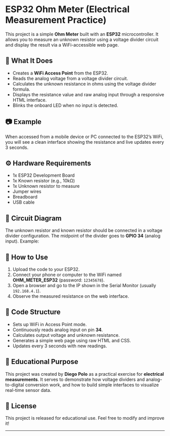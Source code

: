 # ESP32 Ohm Meter (Electrical Measurement Practice)

This project is a simple **Ohm Meter** built with an **ESP32** microcontroller. It allows you to measure an unknown resistor using a voltage divider circuit and display the result via a WiFi-accessible web page.

## 🔧 What It Does

- Creates a **WiFi Access Point** from the ESP32.
- Reads the analog voltage from a voltage divider circuit.
- Calculates the unknown resistance in ohms using the voltage divider formula.
- Displays the resistance value and raw analog input through a responsive HTML interface.
- Blinks the onboard LED when no input is detected.

## 📷 Example

When accessed from a mobile device or PC connected to the ESP32’s WiFi, you will see a clean interface showing the resistance and live updates every 3 seconds.



## ⚙️ Hardware Requirements

- 1x ESP32 Development Board  
- 1x Known resistor (e.g., 10kΩ)
- 1x Unknown resistor to measure
- Jumper wires
- Breadboard
- USB cable

## 🔌 Circuit Diagram

The unknown resistor and known resistor should be connected in a voltage divider configuration. The midpoint of the divider goes to **GPIO 34** (analog input). Example:




## 📡 How to Use

1. Upload the code to your ESP32.
2. Connect your phone or computer to the WiFi named **OHM_METER_ESP32** (password: `12345678`).
3. Open a browser and go to the IP shown in the Serial Monitor (usually `192.168.4.1`).
4. Observe the measured resistance on the web interface.

## 📁 Code Structure

- Sets up WiFi in Access Point mode.
- Continuously reads analog input on pin **34**.
- Calculates output voltage and unknown resistance.
- Generates a simple web page using raw HTML and CSS.
- Updates every 3 seconds with new readings.

## 🧪 Educational Purpose

This project was created by **Diego Polo** as a practical exercise for **electrical measurements**. It serves to demonstrate how voltage dividers and analog-to-digital conversion work, and how to build simple interfaces to visualize real-time sensor data.

## 📄 License

This project is released for educational use. Feel free to modify and improve it!

---

